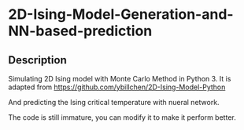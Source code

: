 # 2D-Ising-Model-Generation-and-NN-based-prediction

## Description

Simulating 2D Ising model with Monte Carlo Method in Python 3. It is adapted from https://github.com/ybillchen/2D-Ising-Model-Python

And predicting the Ising critical temperature with nueral network.

The code is still immature, you can modify it to make it perform better.